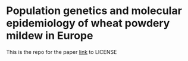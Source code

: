 # Population genetics and molecular epidemiology of wheat powdery mildew in Europe
This is the repo for the paper
[link](LICENSE) to LICENSE
